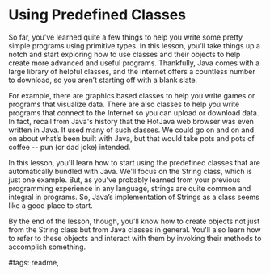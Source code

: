 # Using Predefined Classes

So far, you've learned quite a few things to help you write some pretty simple programs using primitive types. In this lesson, you’ll take things up a notch and start exploring how to use classes and their objects to help create more advanced and useful programs.  Thankfully, Java comes with a large library of helpful classes, and the internet offers a countless number to download, so you aren’t starting off with a blank slate.

For example, there are graphics based classes to help you write games or programs that visualize data.  There are also classes to help you write programs that connect to the Internet so you can upload or download data. In fact, recall from Java's history that the HotJava web browser was even written in Java. It used many of such classes.  We could go on and on and on about what’s been built with Java, but that would take pots and pots of coffee -- pun (or dad joke) intended.

In this lesson, you'll learn how to start using the predefined classes that are automatically bundled with Java. We'll focus on the String class, which is just one example. But, as you've probably learned from your previous programming experience in any language, strings are quite common and integral in programs. So, Java’s implementation of Strings as a class seems like a good place to start.

By the end of the lesson, though, you'll know how to create objects not just from the String class but from Java classes in general.  You'll also learn how to refer to these objects and interact with them by invoking their methods to accomplish something.


#tags: readme,
